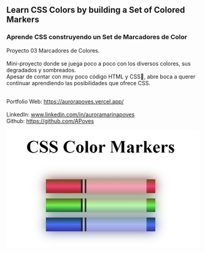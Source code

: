 ## Learn CSS Colors by building a Set of Colored Markers
### Aprende CSS construyendo un Set de Marcadores de Color

Proyecto 03 Marcadores de Colores.
<br>
<br>
Mini-proyecto donde se juega poco a poco con los diversos colores, sus degradados y sombreados.
<br>
Apesar de contar con muy poco código HTML y CSS🎨, abre boca a querer continuar aprendiendo las posibilidades que ofrece CSS.
<br>
<br>


  Portfolio Web: https://aurorapoves.vercel.app/
<br>
<br>
  LinkedIn: www.linkedin.com/in/auroramarinapoves
<br>
  Github: https://github.com/APoves
<br>
<br>
![Colored Markers](https://github.com/APoves/Responsive-Web-Design/blob/main/03%20CSS%20Color%20Markers/CSS%20Color%20Markers.jpg)
